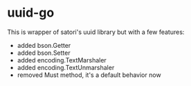 # uuid-go

This is wrapper of satori's uuid library but with a few features:
- added bson.Getter
- added bson.Setter
- added encoding.TextMarshaler
- added encoding.TextUnmarshaler
- removed Must method, it's a default behavior now

